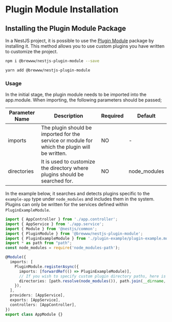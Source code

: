 # Plugin Module Installation

## Installing the Plugin Module Package

In a NestJS project, it is possible to use the [Plugin Module](https://www.npmjs.com/package/@brewww/nestjs-plugin-module) package by installing it. This method allows you to use custom plugins you have written to customize the project.

```bash
npm i @brewww/nestjs-plugin-module --save
```

```bash
yarn add @brewww/nestjs-plugin-module
```

### Usage

In the initial stage, the plugin module needs to be imported into the app.module. When importing, the following parameters should be passed;

| Parameter Name | Description                                                                                   | Required | Default      |
| -------------- | --------------------------------------------------------------------------------------------- | -------- | ------------ |
| imports        | The plugin should be imported for the service or module for which the plugin will be written. | NO       | -            |
| directories    | It is used to customize the directory where plugins should be searched for.                   | NO       | node_modules |

In the example below, it searches and detects plugins specific to the `example-app` type under `node_modules` and includes them in the system. Plugins can only be written for the services defined within `PluginExampleModule`.

```ts
import { AppController } from './app.controller';
import { AppService } from './app.service';
import { Module } from '@nestjs/common';
import { PluginModule } from '@brewww/nestjs-plugin-module';
import { PluginExampleModule } from './plugin-example/plugin-example.module';
import * as path from "path";
const node_modules = require('node_modules-path');

@Module({
  imports: [
    PluginModule.registerAsync({
      imports: [forwardRef(() => PluginExampleModule)],
      // If you wish to specify custom plugin directory paths, here is an example.
      directories: [path.resolve(node_modules()), path.join(__dirname, "./plugins")]
    }),
  ],
  providers: [AppService],
  exports: [AppService],
  controllers: [AppController],
})
export class AppModule {}
```
